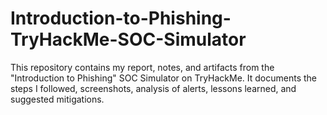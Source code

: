 # Introduction-to-Phishing-TryHackMe-SOC-Simulator
This repository contains my report, notes, and artifacts from the "Introduction to Phishing" SOC Simulator on TryHackMe. It documents the steps I followed, screenshots, analysis of alerts, lessons learned, and suggested mitigations.
